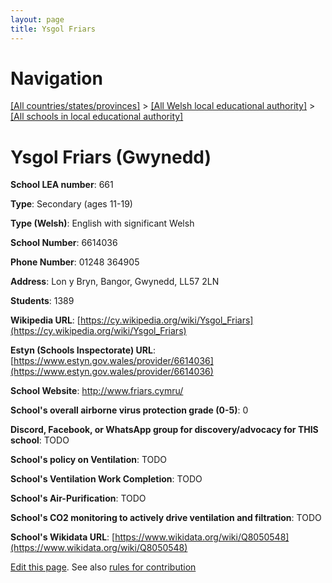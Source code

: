 ```yaml
---
layout: page
title: Ysgol Friars
---
```

# Navigation

[[All countries/states/provinces]](../../..) > [[All Welsh local educational authority]](../..) > [[All schools in local educational authority]](..)

# Ysgol Friars (Gwynedd)

**School LEA number**: 661

**Type**: Secondary (ages 11-19)

**Type (Welsh)**: English with significant Welsh

**School Number**: 6614036

**Phone Number**: 01248 364905

**Address**: Lon y Bryn, Bangor, Gwynedd, LL57 2LN

**Students**: 1389

**Wikipedia URL**: [https://cy.wikipedia.org/wiki/Ysgol_Friars](https://cy.wikipedia.org/wiki/Ysgol_Friars)

**Estyn (Schools Inspectorate) URL**: [https://www.estyn.gov.wales/provider/6614036](https://www.estyn.gov.wales/provider/6614036)

**School Website**: http://www.friars.cymru/

**School's overall airborne virus protection grade (0-5)**: 0

**Discord, Facebook, or WhatsApp group for discovery/advocacy for THIS school**: TODO

**School's policy on Ventilation**: TODO

**School's Ventilation Work Completion**: TODO

**School's Air-Purification**: TODO

**School's CO2 monitoring to actively drive ventilation and filtration**: TODO

**School's Wikidata URL**: [https://www.wikidata.org/wiki/Q8050548](https://www.wikidata.org/wiki/Q8050548)




[Edit this page](https://github.com/ventilate-schools/Wales/edit/prif/./Gwynedd/Ysgol_Friars.md). See also [rules for contribution](../../../contribution-rules/)